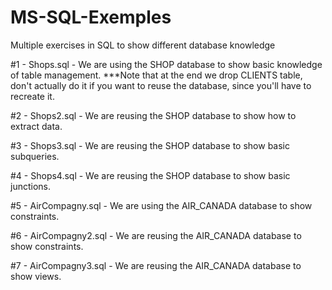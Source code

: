 # MS-SQL-Exemples
Multiple exercises in SQL to show different database knowledge

#1 - Shops.sql - We are using the SHOP database to show basic knowledge of table management.
      ***Note that at the end we drop CLIENTS table, don't actually do it if you want to reuse the database, since you'll have to recreate          it.

#2 - Shops2.sql - We are reusing the SHOP database to show how to extract data.

#3 - Shops3.sql - We are reusing the SHOP database to show basic subqueries.

#4 - Shops4.sql - We are reusing the SHOP database to show basic junctions.

#5 - AirCompagny.sql - We are using the AIR_CANADA database to show constraints.

#6 - AirCompagny2.sql - We are reusing the AIR_CANADA database to show constraints.

#7 - AirCompagny3.sql - We are reusing the AIR_CANADA database to show views.
